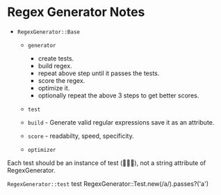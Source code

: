 # Regex Generator Notes

- `RegexGenerator::Base`
  - `generator`
    - create tests.
    - build regex.
    - repeat above step until it passes the tests.
    - score the regex.
    - optimize it.
    - optionally repeat the above 3 steps to get better scores.

  - `test`

  - `build` - Generate valid regular expressions save it as an attribute.

  - `score` - readabilty, speed, specificity.

  - `optimizer`

Each test should be an instance of test (🚀👩‍🔬), not a string attribute of RegexGenerator.

`RegexGenerator::test` test
RegexGenerator::Test.new(/a/).passes?('a')
